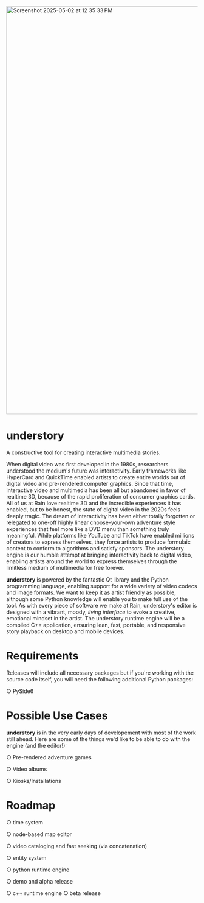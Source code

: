 <img width="1072" alt="Screenshot 2025-05-02 at 12 35 33 PM" src="https://github.com/user-attachments/assets/c86d01d7-5572-41d7-80f9-32251609c2fc" />

# understory

A constructive tool for creating interactive multimedia stories.

When digital video was first developed in the 1980s, researchers understood the medium's future was interactivity. Early frameworks like HyperCard and QuickTime enabled artists to create entire worlds out of digital video and pre-rendered computer graphics. Since that time, interactive video and multimedia has been all but abandoned in favor of realtime 3D, because of the rapid proliferation of consumer graphics cards. All of us at Rain love realtime 3D and the incredible experiences it has enabled, but to be honest, the state of digital video in the 2020s feels deeply tragic. The dream of interactivity has been either totally forgotten or relegated to one-off highly linear choose-your-own adventure style experiences that feel more like a DVD menu than something truly meaningful. While platforms like YouTube and TikTok have enabled millions of creators to express themselves, they force artists to produce formulaic content to conform to algorithms and satisfy sponsors. The understory engine is our humble attempt at bringing interactivity back to digital video, enabling artists around the world to express themselves through the limitless medium of multimedia for free forever.

**understory** is powered by the fantastic Qt library and the Python programming language, enabling support for a wide variety of video codecs and image formats. We want to keep it as artist friendly as possible, although some Python knowledge will enable you to make full use of the tool. As with every piece of software we make at Rain, understory's editor is designed with a vibrant, moody, *living interface* to evoke a creative, emotional mindset in the artist. The understory runtime engine will be a compiled C++ application, ensuring lean, fast, portable, and responsive story playback on desktop and mobile devices.

# Requirements

Releases will include all necessary packages but if you're working with the source code itself, you will need the following additional Python packages:

○ PySide6

# Possible Use Cases

**understory** is in the very early days of developement with most of the work still ahead. Here are some of the things we'd like to be able to do with the engine (and the editor!):

○ Pre-rendered adventure games

○ Video albums

○ Kiosks/Installations

# Roadmap

○ time system

○ node-based map editor

○ video cataloging and fast seeking (via concatenation)

○ entity system

○ python runtime engine

○ demo and alpha release

○ c++ runtime engine
○ beta release
